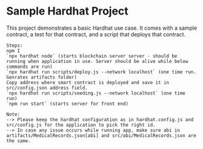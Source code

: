 # Sample Hardhat Project

This project demonstrates a basic Hardhat use case. It comes with a sample contract, a test for that contract, and a script that deploys that contract.

```
Steps:
npm I
`npx hardhat node` (starts blockchain server server - should be running when application in use. Server should be alive while below commands are run)
`npx hardhat run scripts/deploy.js --network localhost` (one time run. Genrates artifacts folder) 
Copy address where smart contract is deployed and save it in src/config.json address field.
`npx hardhat run scripts/seeding.js --network localhost` (one time run) 
`npm run start` (starts server for front end)
```


```
Note:
--> Please keep the hardhat configuration as in hardhat.config.js and src/config.js for the application to pick the right id.
--> In case any issue occurs while running app, make sure abi in artifacts/MedicalRecords.json[abi] and src/abi/MedicalRecords.json are the same.
```




